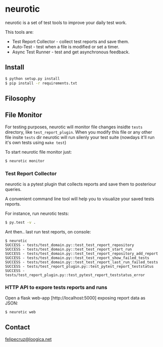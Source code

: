 # neurotic

neurotic is a set of test tools to improve your daily test work.

This tools are:

* Test Report Collector - collect test reports and save them.
* Auto-Test - test when a file is modified or set a timer. 
* Async Test Runner - test and get asynchronous feedback.

## Install

```sh
$ python setup.py install
$ pip install -r requirements.txt
```

## Filosophy

## File Monitor

For testing purposes, neurotic will monitor file changes insidte ``tests``
directory, like ``test_report_plugin``. When you modify this file or
any other file insite ``tests`` dir neurotic will run silenly your test
suite (nowdays it'll run it's own tests using ``make test``)

To start neurotic file monitor just:

```sh
$ neurotic monitor
```

### Test Report Collector

neurotic is a pytest plugin that collects reports and save them to posteriour
queries.

A convenient command line tool will help you to visualize your saved tests 
reports.

For instance, run neurotic tests:

```sh
$ py.test -v .
```

Ant then.. last run test reports, on console:

```
$ neurotic
SUCCESS - tests/test_domain.py::test_test_report_repository
SUCCESS - tests/test_domain.py::test_test_report_start_run
SUCCESS - tests/test_domain.py::test_test_report_repository_add_report
SUCCESS - tests/test_domain.py::test_test_report_show_failed_tests
SUCCESS - tests/test_domain.py::test_test_report_last_run_failed_tests
SUCCESS - tests/test_report_plugin.py::test_pytest_report_teststatus
SUCCESS - tests/test_report_plugin.py::test_pytest_report_teststatus_error
```

### HTTP API to expore tests reports and runs

Open a flask web-app [http://localhost:5000] exposing report data as JSON:
```sh
$ neurotic web
```

## Contact

felipecruz@loogica.net
